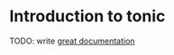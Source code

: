 # Introduction to tonic

TODO: write [great documentation](http://jacobian.org/writing/what-to-write/)
